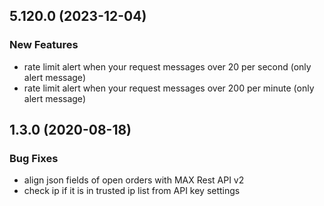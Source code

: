 ## 5.120.0 (2023-12-04)

### New Features
* rate limit alert when your request messages over 20 per second (only alert message)
* rate limit alert when your request messages over 200 per minute (only alert message)

## 1.3.0 (2020-08-18)

### Bug Fixes
* align json fields of open orders with MAX Rest API v2
* check ip if it is in trusted ip list from API key settings